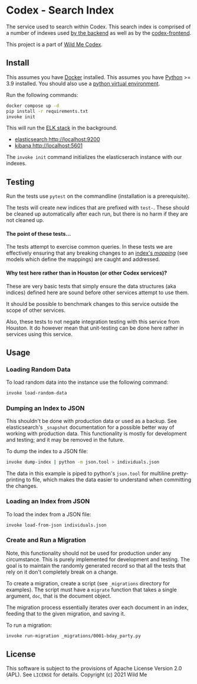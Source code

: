 # Codex - Search Index


The service used to search within Codex. This search index is comprised of a number of indexes used [by the backend]() as well as by the [codex-frontend]().

This project is a part of [Wild Me Codex]().


## Install

This assumes you have [Docker](https://docker.io) installed.
This assumes you have [Python](https://python.org) >= 3.9 installed.
You should also use a [python virtual environment](https://docs.python.org/dev/library/venv.html).

Run the following commands:

```bash
docker compose up -d
pip install -r requirements.txt
invoke init
```

This will run the [ELK stack](https://www.elastic.co/what-is/elk-stack) in the background.

- [elasticsearch http://localhost:9200](http://localhost:9200)
- [kibana http://localhost:5601](http://localhost:5601)

The `invoke init` command initializes the elasticserach instance with our indexes.


## Testing

Run the tests use `pytest` on the commandline (installation is a prerequisite).

The tests will create new indices that are prefixed with `test-`.
These should be cleaned up automatically after each run,
but there is no harm if they are not cleaned up.

#### The point of these tests...

The tests attempt to exercise common queries.
In these tests we are effectively ensuring that any breaking changes
to an [index's _mapping_](https://www.elastic.co/guide/en/elasticsearch/reference/current/mapping.html)
(see models which define the mappings) are caught and addressed.

#### Why test here rather than in Houston (or other Codex services)?

These are very basic tests that simply ensure the data structures (aka indices) defined here are sound before other services attempt to use them.

It should be possible to benchmark changes to this service outside the scope of other services.

Also, these tests to not negate integration testing with this service from Houston.
It do however mean that unit-testing can be done here rather in services using this service.


## Usage

### Loading Random Data

To load random data into the instance use the following command:

```bash
invoke load-random-data
```

### Dumping an Index to JSON

This shouldn't be done with production data or used as a backup. See elasticsearch's `_snapshot` documentation for a possible better way of working with production data. This functionality is mostly for development and testing; and it may be removed in the future.

To dump the index to a JSON file:

```bash
invoke dump-index | python -m json.tool > individuals.json
```

The data in this example is piped to python's `json.tool` for multiline pretty-printing to file, which makes the data easier to understand when committing the changes.

### Loading an Index from JSON

To load the index from a JSON file:

```bash
invoke load-from-json individuals.json
```

### Create and Run a Migration

Note, this functionality should not be used for production under any circumstance. This is purely implemented for development and testing. The goal is to maintain the randomly generated record so that all the tests that rely on it don't completely break on a change.

To create a migration, create a script (see `_migrations` directory for examples). The script must have a `migrate` function that takes a single argument, `doc`, that is the document object.

The migration process essentially iterates over each document in an index, feeding that to the given migration, and saving it.

To run a migration:

```bash
invoke run-migration _migrations/0001-bday_party.py
```


## License

This software is subject to the provisions of Apache License Version 2.0 (APL). See `LICENSE` for details. Copyright (c) 2021 Wild Me
